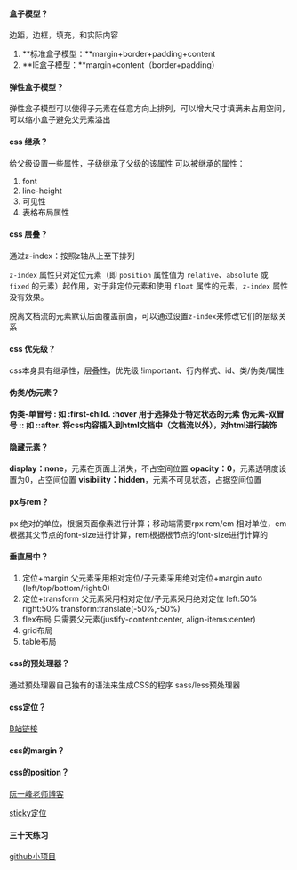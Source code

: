 #### 盒子模型？

边距，边框，填充，和实际内容

1. **标准盒子模型：**margin+border+padding+content
2. **IE盒子模型：**margin+content（border+padding）

#### 弹性盒子模型？

弹性盒子模型可以使得子元素在任意方向上排列，可以增大尺寸填满未占用空间，可以缩小盒子避免父元素溢出

#### css 继承？

给父级设置一些属性，子级继承了父级的该属性
可以被继承的属性：

1. font
2. line-height
3. 可见性
4. 表格布局属性

#### css 层叠？

通过z-index：按照z轴从上至下排列

`z-index` 属性只对定位元素（即 `position` 属性值为 `relative`、`absolute` 或 `fixed` 的元素）起作用，对于非定位元素和使用 `float` 属性的元素，`z-index` 属性没有效果。

脱离文档流的元素默认后面覆盖前面，可以通过设置`z-index`来修改它们的层级关系

#### css 优先级？

css本身具有继承性，层叠性，优先级
!important、行内样式、id、类/伪类/属性

#### 伪类/伪元素？

**伪类-**单冒号 :  如 :first-child. :hover 用于选择处于特定状态的元素
**伪元素**-双冒号 :: 如 ::after. 将css内容插入到html文档中（文档流以外），对html进行**装饰**

#### 隐藏元素？

**display：none**，元素在页面上消失，不占空间位置
**opacity：0**，元素透明度设置为0，占空间位置
**visibility：hidden**，元素不可见状态，占据空间位置

#### px与rem？

px 绝对的单位，根据页面像素进行计算；移动端需要rpx
rem/em 相对单位，em根据其父节点的font-size进行计算，rem根据根节点的font-size进行计算的

#### 垂直居中？

1. 定位+margin 父元素采用相对定位/子元素采用绝对定位+margin:auto (left/top/bottom/right:0)
2. 定位+transform 父元素采用相对定位/子元素采用绝对定位 left:50% right:50% transform:translate(-50%,-50%)
3. flex布局 只需要父元素(justify-content:center, align-items:center)
4. grid布局
5. table布局

#### css的预处理器？

通过预处理器自己独有的语法来生成CSS的程序
sass/less预处理器

#### css定位？

[B站链接](https://www.bilibili.com/video/BV1ni4y1g7tc/?spm_id_from=333.337.search-card.all.click&vd_source=084728306193898208d80f40ece2975b)

#### css的margin？

#### css的position？

[阮一峰老师博客](https://www.ruanyifeng.com/blog/2019/11/css-position.html)

[sticky定位](https://www.zhangxinxu.com/wordpress/2018/12/css-position-sticky/)

#### 三十天练习

[github小项目](https://github.com/wesbos/JavaScript30)